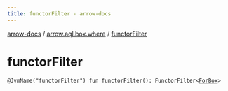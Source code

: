 ```yaml
---
title: functorFilter - arrow-docs
---
```


[arrow-docs](../index.html) / [arrow.aql.box.where](index.html) / [functorFilter](./functor-filter.html)

# functorFilter

`@JvmName("functorFilter") fun functorFilter(): FunctorFilter<`[`ForBox`](../arrow.aql/-for-box.html)`>`